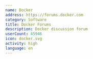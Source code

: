```yaml
---
name: Docker
address: https://forums.docker.com
category: Software
title: Docker Forums
description: Docker discussion forum
userCount: 45946
icon: docker.svg
activity: high
language: en
---
```

